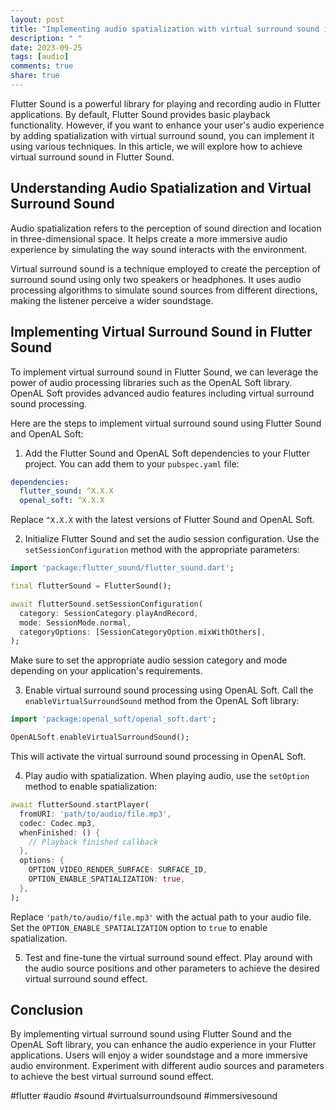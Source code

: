 ```yaml
---
layout: post
title: "Implementing audio spatialization with virtual surround sound in Flutter Sound"
description: " "
date: 2023-09-25
tags: [audio]
comments: true
share: true
---
```


Flutter Sound is a powerful library for playing and recording audio in Flutter applications. By default, Flutter Sound provides basic playback functionality. However, if you want to enhance your user's audio experience by adding spatialization with virtual surround sound, you can implement it using various techniques. In this article, we will explore how to achieve virtual surround sound in Flutter Sound.

## Understanding Audio Spatialization and Virtual Surround Sound

Audio spatialization refers to the perception of sound direction and location in three-dimensional space. It helps create a more immersive audio experience by simulating the way sound interacts with the environment.

Virtual surround sound is a technique employed to create the perception of surround sound using only two speakers or headphones. It uses audio processing algorithms to simulate sound sources from different directions, making the listener perceive a wider soundstage.

## Implementing Virtual Surround Sound in Flutter Sound

To implement virtual surround sound in Flutter Sound, we can leverage the power of audio processing libraries such as the OpenAL Soft library. OpenAL Soft provides advanced audio features including virtual surround sound processing.

Here are the steps to implement virtual surround sound using Flutter Sound and OpenAL Soft:

1. Add the Flutter Sound and OpenAL Soft dependencies to your Flutter project. You can add them to your `pubspec.yaml` file:

```yaml
dependencies:
  flutter_sound: ^X.X.X
  openal_soft: ^X.X.X
```

Replace `^X.X.X` with the latest versions of Flutter Sound and OpenAL Soft.

2. Initialize Flutter Sound and set the audio session configuration. Use the `setSessionConfiguration` method with the appropriate parameters:

```dart
import 'package:flutter_sound/flutter_sound.dart';

final flutterSound = FlutterSound();

await flutterSound.setSessionConfiguration(
  category: SessionCategory.playAndRecord,
  mode: SessionMode.normal,
  categoryOptions: [SessionCategoryOption.mixWithOthers],
);
```

Make sure to set the appropriate audio session category and mode depending on your application's requirements.

3. Enable virtual surround sound processing using OpenAL Soft. Call the `enableVirtualSurroundSound` method from the OpenAL Soft library:

```dart
import 'package:openal_soft/openal_soft.dart';

OpenALSoft.enableVirtualSurroundSound();
```

This will activate the virtual surround sound processing in OpenAL Soft.

4. Play audio with spatialization. When playing audio, use the `setOption` method to enable spatialization:

```dart
await flutterSound.startPlayer(
  fromURI: 'path/to/audio/file.mp3',
  codec: Codec.mp3,
  whenFinished: () {
    // Playback finished callback
  },
  options: {
    OPTION_VIDEO_RENDER_SURFACE: SURFACE_ID,
    OPTION_ENABLE_SPATIALIZATION: true,
  },
);
```

Replace `'path/to/audio/file.mp3'` with the actual path to your audio file. Set the `OPTION_ENABLE_SPATIALIZATION` option to `true` to enable spatialization.

5. Test and fine-tune the virtual surround sound effect. Play around with the audio source positions and other parameters to achieve the desired virtual surround sound effect.

## Conclusion

By implementing virtual surround sound using Flutter Sound and the OpenAL Soft library, you can enhance the audio experience in your Flutter applications. Users will enjoy a wider soundstage and a more immersive audio environment. Experiment with different audio sources and parameters to achieve the best virtual surround sound effect.

#flutter #audio #sound #virtualsurroundsound #immersivesound